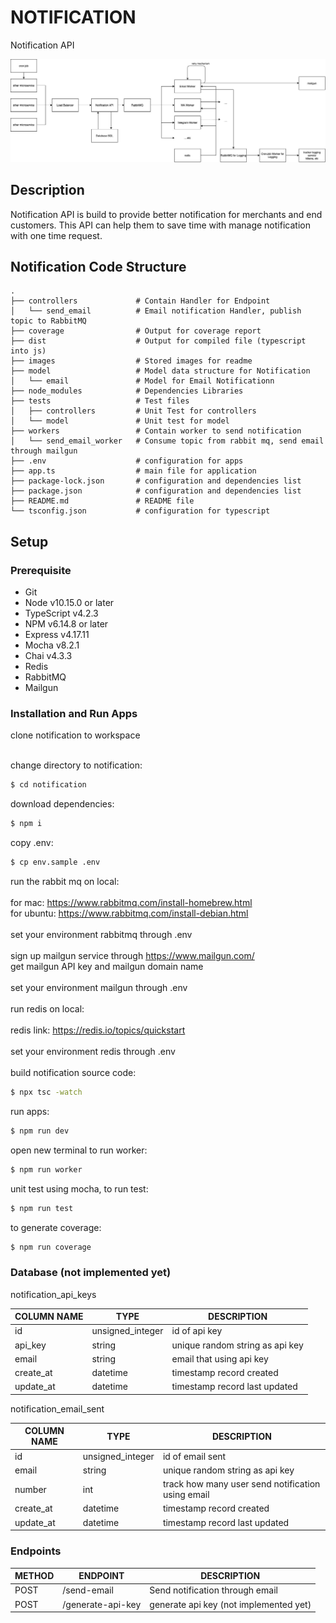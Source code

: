 # NOTIFICATION
Notification API

![Alt text](images/notification_diagram.jpg?raw=true)

## Description
Notification API is build to provide better notification for merchants and end customers. This API can help them to save time with manage notification with one time request. 

## Notification Code Structure
```
.
├── controllers             # Contain Handler for Endpoint
│   └── send_email          # Email notification Handler, publish topic to RabbitMQ
├── coverage                # Output for coverage report
├── dist                    # Output for compiled file (typescript into js)
├── images                  # Stored images for readme
├── model                   # Model data structure for Notification
│   └── email               # Model for Email Notificationn
├── node_modules            # Dependencies Libraries
├── tests                   # Test files
│   ├── controllers         # Unit Test for controllers
│   └── model               # Unit test for model
├── workers                 # Contain worker to send notification
│   └── send_email_worker   # Consume topic from rabbit mq, send email through mailgun
├── .env                    # configuration for apps
├── app.ts                  # main file for application
├── package-lock.json       # configuration and dependencies list
├── package.json            # configuration and dependencies list
├── README.md               # README file
└── tsconfig.json           # configuration for typescript
```

## Setup
### Prerequisite

- Git
- Node v10.15.0 or later
- TypeScript v4.2.3
- NPM v6.14.8 or later
- Express v4.17.11
- Mocha v8.2.1
- Chai v4.3.3
- Redis
- RabbitMQ
- Mailgun

### Installation and Run Apps
clone notification to workspace<br />
<br />

change directory to notification:
```sh
$ cd notification
```

download dependencies:
```sh
$ npm i
```

copy .env:
```sh
$ cp env.sample .env
```

run the rabbit mq on local: <br />
<br />
for mac: https://www.rabbitmq.com/install-homebrew.html <br />
for ubuntu: https://www.rabbitmq.com/install-debian.html <br />
<br />
set your environment rabbitmq through .env <br />
<br />
sign up mailgun service through https://www.mailgun.com/ <br />
get mailgun API key and mailgun domain name <br />
<br />
set your environment mailgun through .env <br />
<br />
run redis on local: <br />
<br />
redis link: https://redis.io/topics/quickstart <br />
<br />
set your environment redis through .env <br />
<br />
build notification source code:

```sh
$ npx tsc -watch
```

run apps:

```sh
$ npm run dev
```

open new terminal to run worker:

```sh
$ npm run worker
```

unit test using mocha, to run test:

```sh
$ npm run test
```

to generate coverage:

```sh
$ npm run coverage
```

### Database (not implemented yet)

notification_api_keys

COLUMN NAME | TYPE | DESCRIPTION |
--- | --- | --- | 
id | unsigned_integer | id of api key |
api_key | string | unique random string as api key  |
email | string | email that using api key  |
create_at | datetime | timestamp record created  |
update_at | datetime | timestamp record last updated  |

notification_email_sent

COLUMN NAME | TYPE | DESCRIPTION |
--- | --- | --- | 
id | unsigned_integer | id of email sent |
email | string | unique random string as api key  |
number | int | track how many user send notification using email  |
create_at | datetime | timestamp record created  |
update_at | datetime | timestamp record last updated  |

### Endpoints

METHOD | ENDPOINT | DESCRIPTION |
--- | --- | --- | 
POST | /send-email | Send notification through email | 
POST | /generate-api-key | generate api key (not implemented yet) |

